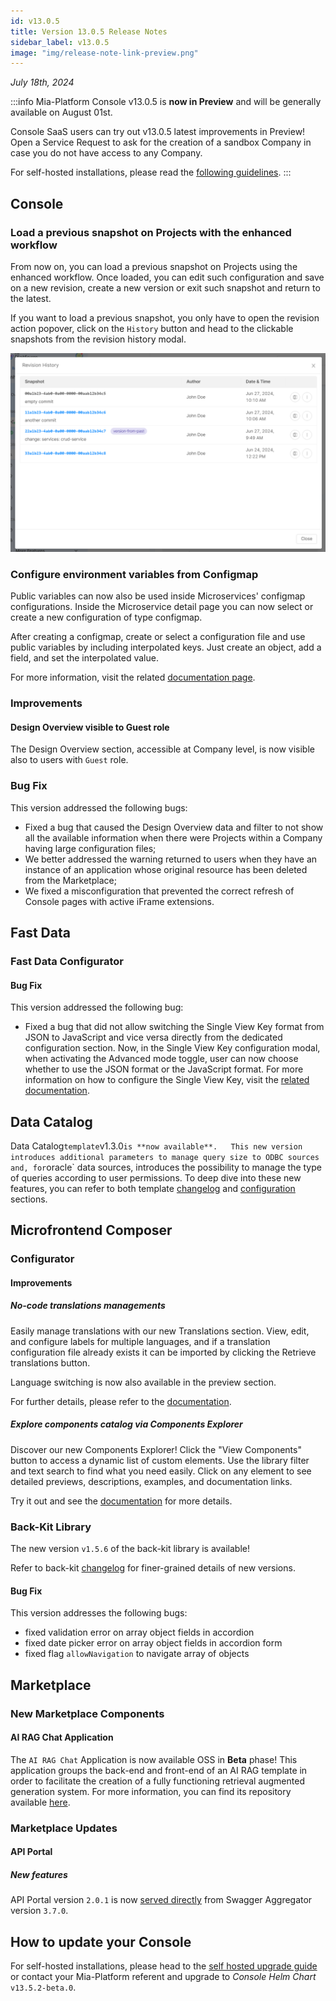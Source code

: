 ```yaml
---
id: v13.0.5
title: Version 13.0.5 Release Notes
sidebar_label: v13.0.5
image: "img/release-note-link-preview.png"
---
```


_July 18th, 2024_

:::info
Mia-Platform Console v13.0.5 is **now in Preview** and will be generally available on August 01st.

Console SaaS users can try out v13.0.5 latest improvements in Preview! Open a Service Request to ask for the creation of a sandbox Company in case you do not have access to any Company.

For self-hosted installations, please read the [following guidelines](#how-to-update-your-console).
:::

## Console

### Load a previous snapshot on Projects with the enhanced workflow

From now on, you can load a previous snapshot on Projects using the enhanced workflow. Once loaded, you can edit such configuration and save on a new revision, create a new version or exit such snapshot and return to the latest.  

If you want to load a previous snapshot, you only have to open the revision action popover, click on the `History` button and head to the clickable snapshots from the revision history modal. 

![Load Snapshot](img/load-snapshot.png)

### Configure environment variables from Configmap

Public variables can now also be used inside Microservices' configmap configurations. Inside the Microservice detail page you can now select or create a new configuration of type configmap.

After creating a configmap, create or select a configuration file and use public variables by including interpolated keys. Just create an object, add a field, and set the interpolated value.

For more information, visit the related [documentation page](/development_suite/api-console/api-design/public_variables.md#how-to-use-a-public-variable-in-a-configmap-configuration).

### Improvements

#### Design Overview visible to Guest role

The Design Overview section, accessible at Company level, is now visible also to users with `Guest` role.  

### Bug Fix

This version addressed the following bugs:

* Fixed a bug that caused the Design Overview data and filter to not show all the available information when there were Projects within a Company having large configuration files;
* We better addressed the warning returned to users when they have an instance of an application whose original resource has been deleted from the Marketplace;
* We fixed a misconfiguration that prevented the correct refresh of Console pages with active iFrame extensions.

## Fast Data

### Fast Data Configurator

#### Bug Fix

This version addressed the following bug:

* Fixed a bug that did not allow switching the Single View Key format from JSON to JavaScript and vice versa directly from the dedicated configuration section. Now, in the Single View Key configuration modal, when activating the Advanced mode toggle, user can now choose whether to use the JSON format or the JavaScript format. For more information on how to configure the Single View Key, visit the [related documentation](/fast_data/configuration/config_maps/singleViewKey.md#choose-between-json-and-javascript-format-in-advanced-mode).

## Data Catalog

Data Catalog` template `v1.3.0` is **now available**.  
This new version introduces additional parameters to manage query size to ODBC sources and, for `oracle` data sources, introduces the possibility to manage the type of queries according to user permissions. To deep dive into these new features, you can refer to both template [changelog](/runtime_suite_templates/data-catalog/changelog.md) and [configuration](/runtime_suite_templates/data-catalog/20_configuration.md) sections.

## Microfrontend Composer

### Configurator

#### Improvements

##### No-code translations managements

Easily manage translations with our new Translations section. View, edit, and configure labels for multiple languages, and if a translation configuration file already exists it can be imported by clicking the Retrieve translations button. 

Language switching is now also available in the preview section.

For further details, please refer to the [documentation](/microfrontend-composer/composer/10_structure.md#translations).

##### Explore components catalog via Components Explorer

Discover our new Components Explorer! Click the "View Components" button to access a dynamic list of custom elements. Use the library filter and text search to find what you need easily. Click on any element to see detailed previews, descriptions, examples, and documentation links. 

Try it out and see the [documentation](/microfrontend-composer/composer/10_structure.md#components-explorer) for more details.

### Back-Kit Library

The new version `v1.5.6` of the back-kit library is available!

Refer to back-kit [changelog](/microfrontend-composer/back-kit/changelog.md) for finer-grained details of new versions.

#### Bug Fix

This version addresses the following bugs:

* fixed validation error on array object fields in accordion
* fixed date picker error on array object fields in accordion form
* fixed flag `allowNavigation` to navigate array of objects

## Marketplace

### New Marketplace Components

#### AI RAG Chat Application 

The `AI RAG Chat` Application is now available OSS in **Beta** phase! This application groups the back-end and front-end of an AI RAG template in order to facilitate the creation of a fully functioning retrieval augmented generation system. For more information, you can find its repository available [here](https://github.com/mia-platform/ai-rag-template-chat).

### Marketplace Updates

#### API Portal

##### New features

API Portal version `2.0.1` is now [served directly](/runtime_suite/swagger-aggregator/30_apis.md#static-route) from Swagger Aggregator version `3.7.0`.

## How to update your Console

For self-hosted installations, please head to the [self hosted upgrade guide](/infrastructure/self-hosted/installation-chart/100_how-to-upgrade.md) or contact your Mia-Platform referent and upgrade to _Console Helm Chart_ `v13.5.2-beta.0`.

